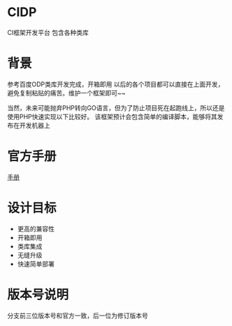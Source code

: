 # CIDP
CI框架开发平台 包含各种类库
# 背景
参考百度ODP类库开发完成，开箱即用
以后的各个项目都可以直接在上面开发，避免复制粘贴的痛苦。维护一个框架即可~~

当然，未来可能抛弃PHP转向GO语言，但为了防止项目死在起跑线上，所以还是使用PHP快速实现以下比较好。
该框架预计会包含简单的编译脚本，能够将其发布在开发机器上

# 官方手册

[手册](http://codeigniter.org.cn/user_guide/)

# 设计目标
+ 更高的兼容性
+ 开箱即用
+ 类库集成
+ 无缝升级
+ 快速简单部署

# 版本号说明

分支前三位版本号和官方一致，后一位为修订版本号
